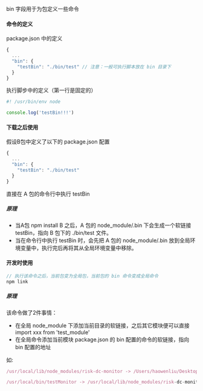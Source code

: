 bin 字段用于为包定义一些命令

#### 命令的定义
package.json 中的定义
```js
{
  ...
  "bin": {
    "testBin": "./bin/test" // 注意：一般可执行脚本放在 bin 目录下
  }
}
```

执行脚步中的定义（第一行是固定的）
```js
#! /usr/bin/env node

console.log('testBin!!!')
```

#### 下载之后使用
假设B包中定义了以下的 package.json 配置
```js
{
  ...
  "bin": {
    "testBin": "./bin/test"
  }
}
```
直接在 A 包的命令行中执行 testBin

##### 原理

- 当A包 npm install B 之后，A 包的 node_module/.bin 下会生成一个软链接 testBin，指向 B 包下的 ./bin/test 文件。
- 当在命令行中执行 testBin 时，会先把 A 包的 node_module/.bin 放到全局环境变量中，执行完后再将其从全局环境变量中移除。


#### 开发时使用
```js
// 执行该命令之后，当前包变为全局包，当前包的 bin 命令变成全局命令
npm link
```

##### 原理
该命令做了2件事情：
- 在全局 node_module 下添加当前目录的软链接，之后其它模块便可以直接 import xxx from 'test_module'
- 在全局命令添加当前模块 package.json 的 bin 配置的命令的软链接，指向 bin 配置的地址


如:
```js
/usr/local/lib/node_modules/risk-dc-monitor -> /Users/haowenliu/Desktop/project/personStudy/monitor

/usr/local/bin/testMonitor -> /usr/local/lib/node_modules/risk-dc-monitor/bin/test
```